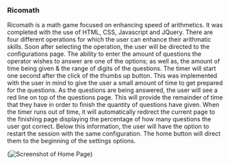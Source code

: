 ### Ricomath

Ricomath is a math game focused on enhancing speed of arithmetics. It was completed with the use of HTML, CSS, Javascript and JQuery. There are four different operations for which the user can enhance their arithmatic skills. Soon after selecting the operation, the user will be directed to the configurations page. The ability to enter the amount of questions the operator wishes to answer are one of the options; as well as, the amount of time being given & the range of digits of the questions. The timer will start one second after the click of the thumbs up button. This was implemented with the user in mind to give the user a small amount of time to get prepared for the questions. As the questions are being answered, the user will see a red line on top of the questions page. This will provide the remainder of time that they have in order to finish the quantity of questions have given. When the timer runs out of time, it will automatically redirect the current page to the finishing page displaying the percentage of how many questions the user got correct. Below this information, the user will have the option to restart the session with the same configuration. The home button will direct them to the beginning of the settings options. 

(![Screenshot of Home Page](https://user-images.githubusercontent.com/25919226/69515616-c198ca80-0f14-11ea-99ff-438c31a7abcd.png))

